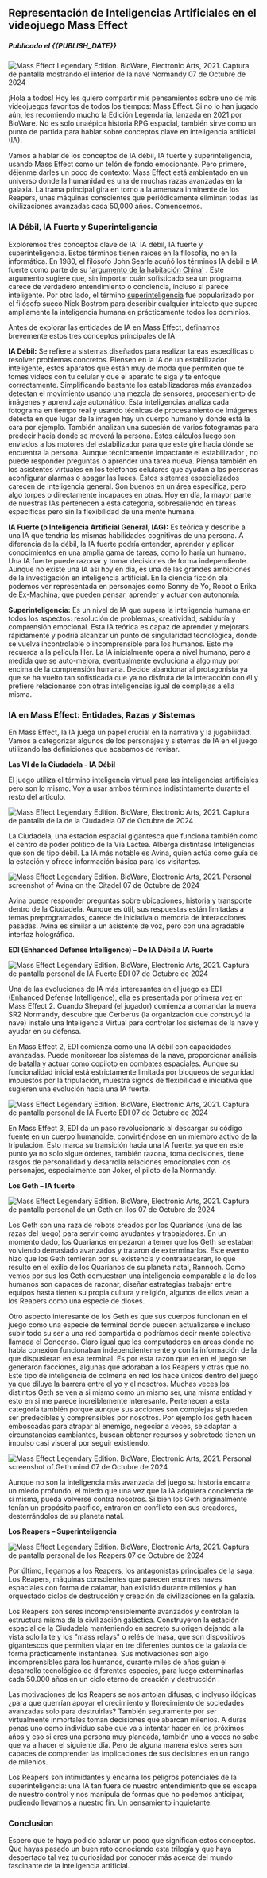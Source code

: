 ## Representación de Inteligencias Artificiales en el videojuego Mass Effect

##### Publicado el {{PUBLISH_DATE}}

<!-- TITLE_IMAGE -->

![Mass Effect Legendary Edition. BioWare, Electronic Arts, 2021. Captura de pantalla mostrando el interior de la nave Normandy 07 de Octubre de 2024](../../images/ai_in_mass_effect_title_img.png)

¡Hola a todos! Hoy les quiero compartir mis pensamientos sobre uno de mis videojuegos favoritos de todos los tiempos: Mass Effect. Si no lo han jugado aún, les recomiendo mucho la Edición Legendaria, lanzada en 2021 por BioWare. No es solo unaépica historia  RPG espacial, también sirve como un  punto de partida para hablar sobre conceptos clave en inteligencia artificial (IA).

Vamos a hablar de  los conceptos de IA débil, IA fuerte y superinteligencia, usando Mass Effect como un telón de fondo emocionante. Pero primero, déjenme darles un poco de contexto: Mass Effect está ambientado en un universo donde la humanidad es una de muchas razas avanzadas en la galaxia. La trama principal gira en torno a la amenaza inminente de los Reapers, unas máquinas conscientes que periódicamente eliminan todas las civilizaciones avanzadas cada 50,000 años. Comencemos.


### IA Débil, IA Fuerte y Superinteligencia

Exploremos tres conceptos clave de IA: IA débil, IA fuerte y superinteligencia. Estos términos tienen raíces en la filosofía, no en la informática. En 1980, el filósofo John Searle acuñó los términos IA débil e IA fuerte como parte de su ['argumento de la habitación China'](https://es.wikipedia.org/wiki/Habitaci%C3%B3n_china) . Este argumento sugiere que, sin importar cuán sofisticado sea un programa, carece de verdadero entendimiento o conciencia, incluso si parece inteligente. Por otro lado, el término [superinteligencia](https://es.wikipedia.org/wiki/Superinteligencia) fue popularizado por el filósofo sueco Nick Bostrom para describir cualquier intelecto que supere ampliamente la inteligencia humana en prácticamente todos los dominios.

Antes de explorar las entidades de IA en Mass Effect, definamos brevemente estos tres conceptos principales de IA:

**IA Débil:** Se refiere a sistemas diseñados para realizar tareas específicas o resolver problemas concretos. Piensen en la IA de un estabilizador inteligente, estos aparatos que están muy de moda que permiten que te tomes videos con tu celular y que el aparato te siga y te enfoque correctamente. Simplificando bastante los estabilizadores más avanzados detectan el movimiento usando una mezcla de sensores, procesamiento de imágenes y aprendizaje automático.  Esta inteligencias analiza cada fotograma en tiempo real y usando técnicas de procesamiento de imágenes detecta en que lugar de la imagen hay un cuerpo humano y donde está la cara por ejemplo. También analizan una sucesión de varios fotogramas para predecir hacia donde se moverá la persona. Estos cálculos luego son enviados a los motores del estabilizador para que este gire hacia dónde se encuentra la persona. Aunque técnicamente impactante el estabilizador , no puede responder preguntas o aprender una tarea nueva. Piensa también en los asistentes virtuales en los teléfonos celulares que ayudan a las personas aconfigurar alarmas o apagar las luces. Estos sistemas especializados  carecen de inteligencia general. Son buenos en un área específica, pero algo torpes o directamente incapaces en otras. Hoy en día, la mayor parte de nuestras IAs pertenecen a esta categoría, sobresaliendo en tareas específicas pero sin la flexibilidad de una mente humana.

**IA Fuerte (o Inteligencia Artificial General, IAG):**  Es teórica y describe a una IA que tendría las mismas habilidades cognitivas de una persona. A diferencia de la  débil, la IA fuerte podría entender, aprender y aplicar conocimientos en una amplia gama de tareas, como lo haría un humano. Una IA fuerte puede razonar y tomar decisiones de forma independiente. Aunque no existe una IA así hoy en día, es una de las grandes ambiciones de la investigación en inteligencia artificial. En la ciencia ficción ola podemos ver representada en personajes como Sonny de Yo, Robot o Erika de Ex-Machina, que pueden pensar, aprender y actuar con autonomía.

**Superinteligencia:** Es un nivel de IA que supera la inteligencia humana en todos los aspectos: resolución de problemas, creatividad, sabiduría y comprensión emocional. Esta IA teórica es capaz de aprender y mejorars rápidamente y podría alcanzar un punto de singularidad tecnológica, donde se vuelva incontrolable o incomprensible para los humanos. Esto me recuerda a la película Her. La IA inicialmente opera a nivel humano, pero a medida que se auto-mejora, eventualmente evoluciona a algo muy por encima de la comprensión humana. Decide abandonar al protagonista ya que se ha vuelto tan sofisticada que ya no disfruta de la interacción con él y prefiere relacionarse con otras inteligencias igual de complejas a ella misma. 

### IA en Mass Effect: Entidades, Razas y Sistemas

En Mass Effect, la IA juega un papel crucial en la narrativa y la jugabilidad. Vamos a categorizar algunos de los personajes y sistemas de IA en el juego utilizando las definiciones que acabamos de revisar.

**Las VI de la Ciudadela - IA Débil**

El juego utiliza el término inteligencia virtual para las inteligencias artificiales pero son lo mismo. Voy a usar ambos términos indistintamente durante el resto del artículo.

![Mass Effect Legendary Edition. BioWare, Electronic Arts, 2021. Captura de pantalla de la de la Ciudadela 07 de Octubre de 2024](../../images/ai_in_mass_Effect_citadel.png)

La Ciudadela, una estación espacial gigantesca que funciona también como el centro de poder político de la Vía Lactea. Alberga distintase Inteligencias  que son de tipo débil. La IA más notable es Avina, quien actúa como guía de la estación y ofrece información básica para los visitantes.

![Mass Effect Legendary Edition. BioWare, Electronic Arts, 2021. Personal screenshot of Avina on the Citadel 07 de Octubre de 2024](../../images/ai_in_mass_effect_avina.png)

Avina puede responder preguntas sobre  ubicaciones, historia y transporte dentro de la Ciudadela. Aunque es útil, sus respuestas están limitadas a temas preprogramados,  carece de iniciativa o memoria de interacciones pasadas. Avina es similar a un asistente de voz, pero con una agradable interfaz holográfica.


**EDI (Enhanced Defense Intelligence) – De IA Débil a IA Fuerte**

![Mass Effect Legendary Edition. BioWare, Electronic Arts, 2021. Captura de pantalla personal de IA Fuerte EDI 07 de Octubre de 2024](../../images/ai_in_mass_effect_old_edi.png)

Una de las evoluciones de IA más interesantes en el juego es EDI (Enhanced Defense Intelligence), ella es presentada por primera vez en Mass Effect 2. Cuando Shepard (el jugador) comienza a comandar la nueva SR2 Normandy, descubre que Cerberus (la organización que construyó la nave) instaló una Inteligencia Virtual para controlar los sistemas de la nave y ayudar en su defensa.

En Mass Effect 2, EDI comienza como una IA débil con capacidades avanzadas. Puede monitorear los sistemas de la nave, proporcionar análisis de batalla y actuar como copiloto en combates espaciales. Aunque su funcionalidad inicial está estrictamente limitada por bloqueos de seguridad impuestos por la tripulación, muestra signos de flexibilidad e iniciativa que sugieren una evolución hacia una IA fuerte.

![Mass Effect Legendary Edition. BioWare, Electronic Arts, 2021. Captura de pantalla personal de IA Fuerte  EDI 07 de Octubre de 2024](../../images/ai_in_mass_effect_new_edi.png)

En Mass Effect 3, EDI da un paso revolucionario al descargar su código fuente en un cuerpo humanoide, convirtiéndose en un miembro activo de la tripulación. Esto marca su transición hacia una IA fuerte, ya que en este  punto ya no solo sigue órdenes,  también razona, toma decisiones, tiene rasgos de personalidad y desarrolla relaciones emocionales con los personajes, especialmente con Joker, el piloto de la Normandy.


**Los Geth – IA fuerte**

![Mass Effect Legendary Edition. BioWare, Electronic Arts, 2021. Captura de pantalla personal de un Geth en Ilos 07 de Octubre de 2024](../../images/ai_in_mass_effect_geth.png)

Los Geth son una raza de robots creados por los Quarianos (una de las razas del juego) para servir como ayudantes y trabajadores. En un momento dado, los Quarianos empezaron a temer que los Geth se estaban volviendo demasiado avanzados y trataron de exterminarlos. Este evento hizo que los Geth temieran por su existencia y contraatacaran, lo que resultó en el exilio de los Quarianos de su planeta natal, Rannoch. Como vemos por sus los Geth demuestran una inteligencia comparable a la de los humanos son capaces de razonar, diseñar estrategias trabajar entre equipos hasta tienen su propia cultura y religión, algunos de ellos veían a los Reapers como una especie de dioses. 

Otro aspecto interesante de los Geth es que sus cuerpos funcionan en el juego como una especie de terminal donde pueden actualizarse e incluso subir todo su ser a una red compartida o podríamos decir mente colectiva llamada el Concenso. Claro igual que los computadores en areas donde no había conexión funcionaban independientemente y con la información de la que dispusieran en esa terminal. Es por esta razón que en en el juego se generaron facciones, algunas que adoraban a los Reapers y otras que no. Este tipo de inteligencia de colmena en red los hace únicos dentro del juego ya que diluye la barrera entre el yo y el nosotros. Muchas veces los distintos Geth se ven a si mismo como un mismo ser, una misma entidad y esto en si me parece increiblemente interesante.  Pertenecen a esta categoría también porque aunque sus acciones son complejas si pueden ser predecibles y comprensibles por nosotros. Por ejemplo los geth hacen emboscadas para atrapar al enemigo, negociar a veces, se adaptan a circunstancias cambiantes, buscan obtener recursos y sobretodo tienen un impulso casi visceral por seguir existiendo. 


![Mass Effect Legendary Edition. BioWare, Electronic Arts, 2021. Personal screenshot of Geth mind 07 de Octubre de 2024](../../images/ai_in_mass_effect_geth_6.png)


Aunque no son la inteligencia más avanzada del juego su  historia encarna un miedo profundo, el miedo que una vez que la IA adquiera conciencia de sí misma, pueda volverse contra nosotros. Si bien los Geth originalmente tenían un propósito pacífico, entraron en conflicto con sus creadores, desterrándolos de su planeta natal. 

**Los Reapers – Superinteligencia**

![Mass Effect Legendary Edition. BioWare, Electronic Arts, 2021. Captura de pantalla personal de los Reapers 07 de Octubre de 2024](../../images/ai_in_mass_effect_reapers2.png)

Por último, llegamos a los Reapers, los antagonistas principales de la saga, Los Reapers,  máquinas conscientes que parecen enormes naves espaciales con forma de calamar, han existido durante milenios y han orquestado ciclos de destrucción y creación de civilizaciones en la galaxia.

Los Reapers son seres incomprensiblemente avanzados y controlan la estructura misma de la civilización galáctica. Construyeron la estación espacial de la  Ciudadela manteniendo en secreto su origen dejando a la vista solo la te y los "mass relays" o relés de masa, que son dispositivos gigantescos que permiten viajar en tre diferentes puntos de la galaxia de forma prácticamente instantánea. Sus motivaciones son algo incomprensibles para los humanos, durante miles de años  guian el desarrollo tecnológico de diferentes especies, para luego exterminarlas cada 50.000 años en un ciclo eterno de creación y destrucción . 

Las motivaciones de los Reapers se nos antojan difusas, o inclyuso ilógicas ¿para que querrían apoyar el crecimiento y florecimiento de sociedades avanzadas solo para destruirlas? También seguramente por ser virtualmente inmortales toman decisiones que abarcan milenios. A duras penas uno como individuo sabe que va a intentar hacer en los próximos años y eso si eres una persona muy planeada, también uno a veces no sabe que va a hacer el siguiente día.  Pero de alguna manera estos seres son capaces de comprender las implicaciones de sus decisiones en un rango de milenios. 


Los Reapers son intimidantes y encarna los peligros potenciales de la superinteligencia: una IA tan fuera de nuestro entendimiento que se escapa de nuestro control y nos manipula de formas que no podemos anticipar, pudiendo llevarnos a nuestro fin. Un pensamiento inquietante.  

### Conclusion

Espero que te haya podido aclarar un poco que significan estos conceptos. Que hayas pasado un buen rato conociendo esta trilogía y que haya despertado tal vez tu curiosidad por conocer más acerca del mundo fascinante de la inteligencia artificial. 